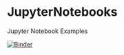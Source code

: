 # JupyterNotebooks
Jupyter Notebook Examples

[![Binder](https://mybinder.org/badge_logo.svg)](https://mybinder.org/v2/gh/dustinkredmond/JupyterNotebooks/main)

